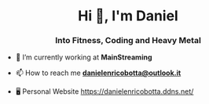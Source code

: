 <h1 align="center">Hi 👋, I'm Daniel</h1>
<h3 align="center">Into Fitness, Coding and Heavy Metal</h3>

- 🔭 I’m currently working at **MainStreaming**

- 📫 How to reach me **danielenricobotta@outlook.it**

- 🖥️ Personal Website https://danielenricobotta.ddns.net/ 
